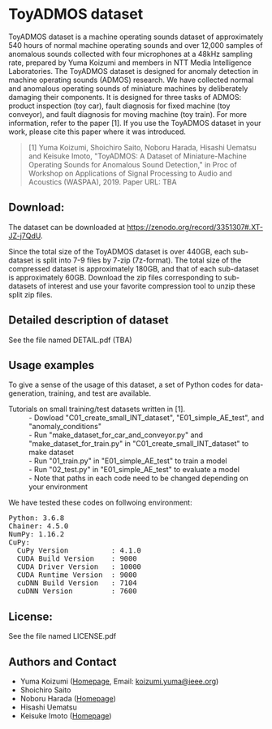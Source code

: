 # ToyADMOS dataset
ToyADMOS dataset is a machine operating sounds dataset of approximately 540 hours of normal machine operating sounds and over 12,000 samples of anomalous sounds collected with four microphones at a 48kHz sampling rate, prepared by Yuma Koizumi and members in NTT Media Intelligence Laboratories. The ToyADMOS dataset is designed for anomaly detection in machine operating sounds (ADMOS) research. We have collected normal and anomalous operating sounds of miniature machines by deliberately damaging their components. It is designed for three tasks of ADMOS: product inspection (toy car), fault diagnosis for fixed machine (toy conveyor), and fault diagnosis for moving machine (toy train). For more information, refer to the paper [1]. If you use the ToyADMOS dataset in your work, please cite this paper where it was introduced.

>[1] Yuma Koizumi, Shoichiro Saito, Noboru Harada, Hisashi Uematsu and Keisuke Imoto, "ToyADMOS: A Dataset of Miniature-Machine Operating Sounds for Anomalous Sound Detection," in Proc of Workshop on Applications of Signal Processing to Audio and Acoustics (WASPAA), 2019.
> Paper URL: TBA

## Download:
The dataset can be downloaded at https://zenodo.org/record/3351307#.XT-JZ-j7QdU. 

Since the total size of the ToyADMOS dataset is over 440GB, each sub-dataset is split into 7-9 files by 7-zip (7z-format). The total size of the compressed dataset is approximately 180GB, and that of each sub-dataset is approximately 60GB. Download the zip files corresponding to sub-datasets of interest and use your favorite compression tool to unzip these split zip files. 


## Detailed description of dataset
See the file named DETAIL.pdf (TBA)

## Usage examples

To give a sense of the usage of this dataset, a set of Python codes for data-generation, training, and test are available. 

 <dl>
  <dt>Tutorials on small training/test datasets written in [1].</dt>
  <dd> - Dowload "C01_create_small_INT_dataset", "E01_simple_AE_test", and "anomaly_conditions"</dd>
  <dd> - Run "make_dataset_for_car_and_conveyor.py" and "make_dataset_for_train.py" in "C01_create_small_INT_dataset" to make dataset</dd>
  <dd> - Run "01_train.py" in "E01_simple_AE_test" to train a model</dd>
  <dd> - Run "02_test.py" in "E01_simple_AE_test" to evaluate a model</dd>
  <dd> - Note that paths in each code need to be changed depending on your environment</dd>
</dl> 
  

We have tested these codes on follwoing environment:
<pre>
Python: 3.6.8
Chainer: 4.5.0
NumPy: 1.16.2
CuPy:
  CuPy Version          : 4.1.0
  CUDA Build Version    : 9000
  CUDA Driver Version   : 10000
  CUDA Runtime Version  : 9000
  cuDNN Build Version   : 7104
  cuDNN Version         : 7600
</pre>

## License: 
See the file named LICENSE.pdf

## Authors and Contact
- Yuma Koizumi ([Homepage](https://sites.google.com/site/yumakoizumiweb/profile-english), Email: <koizumi.yuma@ieee.org>)
- Shoichiro Saito
- Noboru Harada ([Homepage](http://www.kecl.ntt.co.jp/people/harada.noboru/index.html))
- Hisashi Uematsu
- Keisuke Imoto ([Homepage](https://sites.google.com/site/ksukeimoto/))
